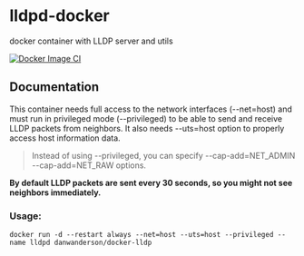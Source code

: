 # lldpd-docker
docker container with LLDP server and utils

[![Docker Image CI](https://github.com/danwanderson/docker-lldp/actions/workflows/docker-image.yml/badge.svg)](https://github.com/danwanderson/docker-lldp/actions/workflows/docker-image.yml)

## Documentation
This container needs full access to the network interfaces (--net=host) and must run in privileged mode (--privileged) to be able to send and receive LLDP packets from neighbors. It also needs --uts=host 
option to properly access host information data.

> Instead of using --privileged, you can specify --cap-add=NET_ADMIN --cap-add=NET_RAW options.

**By default LLDP packets are sent every 30 seconds, so you might not see neighbors immediately.**

### Usage: ###

	docker run -d --restart always --net=host --uts=host --privileged --name lldpd danwanderson/docker-lldp
